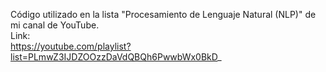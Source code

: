 Código utilizado en la lista "Procesamiento de Lenguaje Natural (NLP)" de mi canal de YouTube.<br>
Link:<br>
https://youtube.com/playlist?list=PLmwZ3IJDZOOzzDaVdQBQh6PwwbWx0BkD_
